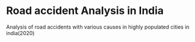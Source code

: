 # Road accident Analysis in India
Analysis of road accidents with various causes in highly populated cities in india(2020)

